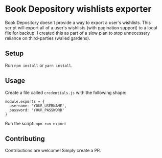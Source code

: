 # Book Depository wishlists exporter

Book Depository doesn't provide a way to export a user's wishlists. This script will export all of a user's wishlists (with pagination support) to a local file for backup. I created this as part of a slow plan to stop unnecessary reliance on third-parties (walled gardens).

## Setup

Run `npm install` or `yarn install`.

## Usage

Create a file called `credentials.js` with the following shape:

```
module.exports = {
  username: 'YOUR_USERNAME',
  password: 'YOUR_PASSWORD'
}
```

Run the script: `npm run export`

## Contributing

Contributions are welcome! Simply create a PR.
